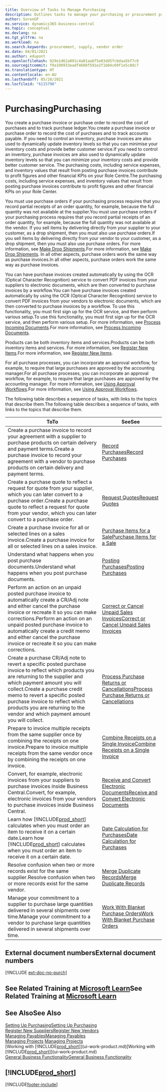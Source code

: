 ```yaml
---
title: Overview of Tasks to Manage Purchasing
description: Outlines tasks to manage your purchasing or procurement processes, including how purchase invoices and purchase orders work.
author: SorenGP
ms.service: dynamics365-business-central
ms.topic: conceptual
ms.devlang: na
ms.tgt_pltfrm: na
ms.workload: na
ms.search.keywords: procurement, supply, vendor order
ms.date: 04/01/2021
ms.author: edupont
ms.openlocfilehash: 929e1d62a091c4a01aa6f5e03dd5fcbdaa5bf7c0
ms.sourcegitcommit: f9a190933eadf4608f591e2f1b04c69f1e5c0dc7
ms.translationtype: HT
ms.contentlocale: en-AU
ms.lasthandoff: 05/28/2021
ms.locfileid: "6115798"
---
```

# <a name="purchasing"></a><span data-ttu-id="28b7a-103">Purchasing</span><span class="sxs-lookup"><span data-stu-id="28b7a-103">Purchasing</span></span>
<span data-ttu-id="28b7a-104">You create a purchase invoice or purchase order to record the cost of purchases and to track purchase ledger.</span><span class="sxs-lookup"><span data-stu-id="28b7a-104">You create a purchase invoice or purchase order to record the cost of purchases and to track accounts payable.</span></span> <span data-ttu-id="28b7a-105">If you need to control an inventory, purchase invoices are also used to dynamically update inventory levels so that you can minimise your inventory costs and provide better customer service.</span><span class="sxs-lookup"><span data-stu-id="28b7a-105">If you need to control an inventory, purchase invoices are also used to dynamically update inventory levels so that you can minimize your inventory costs and provide better customer service.</span></span> <span data-ttu-id="28b7a-106">The purchasing costs, including service expenses, and inventory values that result from posting purchase invoices contribute to profit figures and other financial KPIs on your Role Centre.</span><span class="sxs-lookup"><span data-stu-id="28b7a-106">The purchasing costs, including service expenses, and inventory values that result from posting purchase invoices contribute to profit figures and other financial KPIs on your Role Center.</span></span>

<span data-ttu-id="28b7a-107">You must use purchase orders if your purchasing process requires that you record partial receipts of an order quantity, for example, because the full quantity was not available at the supplier.</span><span class="sxs-lookup"><span data-stu-id="28b7a-107">You must use purchase orders if your purchasing process requires that you record partial receipts of an order quantity, for example, because the full quantity was not available at the vendor.</span></span> <span data-ttu-id="28b7a-108">If you sell items by delivering directly from your supplier to your customer, as a drop shipment, then you must also use purchase orders.</span><span class="sxs-lookup"><span data-stu-id="28b7a-108">If you sell items by delivering directly from your vendor to your customer, as a drop shipment, then you must also use purchase orders.</span></span> <span data-ttu-id="28b7a-109">For more information, see [Make Drop Shipments](sales-how-drop-shipment.md).</span><span class="sxs-lookup"><span data-stu-id="28b7a-109">For more information, see [Make Drop Shipments](sales-how-drop-shipment.md).</span></span> <span data-ttu-id="28b7a-110">In all other aspects, purchase orders work the same way as purchase invoices.</span><span class="sxs-lookup"><span data-stu-id="28b7a-110">In all other aspects, purchase orders work the same way as purchase invoices.</span></span>

<span data-ttu-id="28b7a-111">You can have purchase invoices created automatically by using the OCR (Optical Character Recognition) service to convert PDF invoices from your suppliers to electronic documents, which are then converted to purchase invoices by a workflow.</span><span class="sxs-lookup"><span data-stu-id="28b7a-111">You can have purchase invoices created automatically by using the OCR (Optical Character Recognition) service to convert PDF invoices from your vendors to electronic documents, which are then converted to purchase invoices by a workflow.</span></span> <span data-ttu-id="28b7a-112">To use this functionality, you must first sign up for the OCR service, and then perform various setup.</span><span class="sxs-lookup"><span data-stu-id="28b7a-112">To use this functionality, you must first sign up for the OCR service, and then perform various setup.</span></span> <span data-ttu-id="28b7a-113">For more information, see [Process Incoming Documents](across-process-income-documents.md).</span><span class="sxs-lookup"><span data-stu-id="28b7a-113">For more information, see [Process Incoming Documents](across-process-income-documents.md).</span></span>      

<span data-ttu-id="28b7a-114">Products can be both inventory items and services.</span><span class="sxs-lookup"><span data-stu-id="28b7a-114">Products can be both inventory items and services.</span></span> <span data-ttu-id="28b7a-115">For more information, see [Register New Items](inventory-how-register-new-items.md).</span><span class="sxs-lookup"><span data-stu-id="28b7a-115">For more information, see [Register New Items](inventory-how-register-new-items.md).</span></span>

<span data-ttu-id="28b7a-116">For all purchase processes, you can incorporate an approval workflow, for example, to require that large purchases are approved by the accounting manager.</span><span class="sxs-lookup"><span data-stu-id="28b7a-116">For all purchase processes, you can incorporate an approval workflow, for example, to require that large purchases are approved by the accounting manager.</span></span> <span data-ttu-id="28b7a-117">For more information, see [Using Approval Workflows](across-how-use-approval-workflows.md).</span><span class="sxs-lookup"><span data-stu-id="28b7a-117">For more information, see [Using Approval Workflows](across-how-use-approval-workflows.md).</span></span>

<span data-ttu-id="28b7a-118">The following table describes a sequence of tasks, with links to the topics that describe them.</span><span class="sxs-lookup"><span data-stu-id="28b7a-118">The following table describes a sequence of tasks, with links to the topics that describe them.</span></span>

| <span data-ttu-id="28b7a-119">To</span><span class="sxs-lookup"><span data-stu-id="28b7a-119">To</span></span> | <span data-ttu-id="28b7a-120">See</span><span class="sxs-lookup"><span data-stu-id="28b7a-120">See</span></span> |
| --- | --- |
| <span data-ttu-id="28b7a-121">Create a purchase invoice to record your agreement with a supplier to purchase products on certain delivery and payment terms.</span><span class="sxs-lookup"><span data-stu-id="28b7a-121">Create a purchase invoice to record your agreement with a vendor to purchase products on certain delivery and payment terms.</span></span> |[<span data-ttu-id="28b7a-122">Record Purchases</span><span class="sxs-lookup"><span data-stu-id="28b7a-122">Record Purchases</span></span>](purchasing-how-record-purchases.md) |
|<span data-ttu-id="28b7a-123">Create a purchase quote to reflect a request for quote from your supplier, which you can later convert to a purchase order.</span><span class="sxs-lookup"><span data-stu-id="28b7a-123">Create a purchase quote to reflect a request for quote from your vendor, which you can later convert to a purchase order.</span></span>|[<span data-ttu-id="28b7a-124">Request Quotes</span><span class="sxs-lookup"><span data-stu-id="28b7a-124">Request Quotes</span></span>](purchasing-how-request-quotes.md)|
| <span data-ttu-id="28b7a-125">Create a purchase invoice for all or selected lines on a sales invoice.</span><span class="sxs-lookup"><span data-stu-id="28b7a-125">Create a purchase invoice for all or selected lines on a sales invoice.</span></span> |[<span data-ttu-id="28b7a-126">Purchase Items for a Sale</span><span class="sxs-lookup"><span data-stu-id="28b7a-126">Purchase Items for a Sale</span></span>](purchasing-how-purchase-products-sale.md) |
|<span data-ttu-id="28b7a-127">Understand what happens when you post purchase documents.</span><span class="sxs-lookup"><span data-stu-id="28b7a-127">Understand what happens when you post purchase documents.</span></span>|[<span data-ttu-id="28b7a-128">Posting Purchases</span><span class="sxs-lookup"><span data-stu-id="28b7a-128">Posting Purchases</span></span>](ui-post-purchases.md)|
| <span data-ttu-id="28b7a-129">Perform an action on an unpaid posted purchase invoice to automatically create a CR/Adj note and either cancel the purchase invoice or recreate it so you can make corrections.</span><span class="sxs-lookup"><span data-stu-id="28b7a-129">Perform an action on an unpaid posted purchase invoice to automatically create a credit memo and either cancel the purchase invoice or recreate it so you can make corrections.</span></span> |[<span data-ttu-id="28b7a-130">Correct or Cancel Unpaid Sales Invoices</span><span class="sxs-lookup"><span data-stu-id="28b7a-130">Correct or Cancel Unpaid Sales Invoices</span></span>](purchasing-how-correct-cancel-unpaid-purchase-invoices.md) |
| <span data-ttu-id="28b7a-131">Create a purchase CR/Adj note to revert a specific posted purchase invoice to reflect which products you are returning to the supplier and which payment amount you will collect.</span><span class="sxs-lookup"><span data-stu-id="28b7a-131">Create a purchase credit memo to revert a specific posted purchase invoice to reflect which products you are returning to the vendor and which payment amount you will collect.</span></span> |[<span data-ttu-id="28b7a-132">Process Purchase Returns or Cancellations</span><span class="sxs-lookup"><span data-stu-id="28b7a-132">Process Purchase Returns or Cancellations</span></span>](purchasing-how-register-new-vendors.md) |
|<span data-ttu-id="28b7a-133">Prepare to invoice multiple receipts from the same supplier once by combining the receipts on one invoice.</span><span class="sxs-lookup"><span data-stu-id="28b7a-133">Prepare to invoice multiple receipts from the same vendor once by combining the receipts on one invoice.</span></span>|[<span data-ttu-id="28b7a-134">Combine Receipts on a Single Invoice</span><span class="sxs-lookup"><span data-stu-id="28b7a-134">Combine Receipts on a Single Invoice</span></span>](purchasing-how-to-combine-receipts.md)|
|<span data-ttu-id="28b7a-135">Convert, for example, electronic invoices from your suppliers to purchase invoices inside Business Central.</span><span class="sxs-lookup"><span data-stu-id="28b7a-135">Convert, for example, electronic invoices from your vendors to purchase invoices inside Business Central.</span></span>|[<span data-ttu-id="28b7a-136">Receive and Convert Electronic Documents</span><span class="sxs-lookup"><span data-stu-id="28b7a-136">Receive and Convert Electronic Documents</span></span>](purchasing-how-to-receive-and-convert-electronic-documents.md)|
| <span data-ttu-id="28b7a-137">Learn how [!INCLUDE[prod_short](includes/prod_short.md)] calculates when you must order an item to receive it on a certain date.</span><span class="sxs-lookup"><span data-stu-id="28b7a-137">Learn how [!INCLUDE[prod_short](includes/prod_short.md)] calculates when you must order an item to receive it on a certain date.</span></span>|[<span data-ttu-id="28b7a-138">Date Calculation for Purchases</span><span class="sxs-lookup"><span data-stu-id="28b7a-138">Date Calculation for Purchases</span></span>](purchasing-date-calculation-for-purchases.md)|
|<span data-ttu-id="28b7a-139">Resolve confusion when two or more records exist for the same supplier.</span><span class="sxs-lookup"><span data-stu-id="28b7a-139">Resolve confusion when two or more records exist for the same vendor.</span></span>|[<span data-ttu-id="28b7a-140">Merge Duplicate Records</span><span class="sxs-lookup"><span data-stu-id="28b7a-140">Merge Duplicate Records</span></span>](sales-how-merge-duplicate-records.md)|
|<span data-ttu-id="28b7a-141">Manage your commitment to a supplier to purchase large quantities delivered in several shipments over time.</span><span class="sxs-lookup"><span data-stu-id="28b7a-141">Manage your commitment to a vendor to purchase large quantities delivered in several shipments over time.</span></span>|[<span data-ttu-id="28b7a-142">Work With Blanket Purchase Orders</span><span class="sxs-lookup"><span data-stu-id="28b7a-142">Work With Blanket Purchase Orders</span></span>](sales-how-to-create-blanket-sales-orders.md)|

## <a name="external-document-numbers"></a><span data-ttu-id="28b7a-143">External document numbers</span><span class="sxs-lookup"><span data-stu-id="28b7a-143">External document numbers</span></span>

[!INCLUDE [ext-doc-no-purch](includes/ext-doc-no-purch.md)]

## <a name="see-related-training-at-microsoft-learn"></a><span data-ttu-id="28b7a-144">See Related Training at [Microsoft Learn](/learn/paths/purchase-items-services-dynamics-365-business-central/)</span><span class="sxs-lookup"><span data-stu-id="28b7a-144">See Related Training at [Microsoft Learn](/learn/paths/purchase-items-services-dynamics-365-business-central/)</span></span>

## <a name="see-also"></a><span data-ttu-id="28b7a-145">See Also</span><span class="sxs-lookup"><span data-stu-id="28b7a-145">See Also</span></span>
[<span data-ttu-id="28b7a-146">Setting Up Purchasing</span><span class="sxs-lookup"><span data-stu-id="28b7a-146">Setting Up Purchasing</span></span>](purchasing-setup-purchasing.md)  
[<span data-ttu-id="28b7a-147">Register New Suppliers</span><span class="sxs-lookup"><span data-stu-id="28b7a-147">Register New Vendors</span></span>](purchasing-how-register-new-vendors.md)  
[<span data-ttu-id="28b7a-148">Managing Payables</span><span class="sxs-lookup"><span data-stu-id="28b7a-148">Managing Payables</span></span>](payables-manage-payables.md)  
<span data-ttu-id="28b7a-149">[Managing Projects](projects-manage-projects.md)  </span><span class="sxs-lookup"><span data-stu-id="28b7a-149">[Managing Projects](projects-manage-projects.md)  </span></span>  
<span data-ttu-id="28b7a-150">[Working with [!INCLUDE[prod_short](includes/prod_short.md)]](ui-work-product.md)</span><span class="sxs-lookup"><span data-stu-id="28b7a-150">[Working with [!INCLUDE[prod_short](includes/prod_short.md)]](ui-work-product.md)</span></span>  
[<span data-ttu-id="28b7a-151">General Business Functionality</span><span class="sxs-lookup"><span data-stu-id="28b7a-151">General Business Functionality</span></span>](ui-across-business-areas.md)

## [!INCLUDE[prod_short](includes/free_trial_md.md)]  


[!INCLUDE[footer-include](includes/footer-banner.md)]